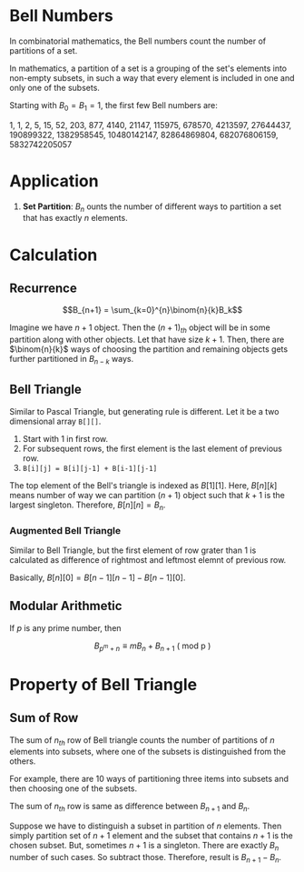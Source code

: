 # Bell Numbers

In combinatorial mathematics, the Bell numbers count the number of partitions of a set.

In mathematics, a partition of a set is a grouping of the set's elements into non-empty subsets, in such a way that every element is included in one and only one of the subsets.

Starting with $B_0 = B_1 = 1$, the first few Bell numbers are:

1, 1, 2, 5, 15, 52, 203, 877, 4140, 21147, 115975, 678570, 4213597, 27644437, 190899322, 1382958545, 10480142147, 82864869804, 682076806159, 5832742205057

# Application

1. **Set Partition**: $B_n$ ounts the number of different ways to partition a set that has exactly $n$ elements.

# Calculation

## Recurrence
$$B_{n+1} = \sum_{k=0}^{n}\binom{n}{k}B_k$$

Imagine we have $n+1$ object. Then the $(n+1)_{th}$ object will be in some partition along with other objects. Let that have size $k+1$. Then, there are $\binom{n}{k}$ ways of choosing the partition and remaining objects gets further partitioned in $B_{n-k}$ ways.

## Bell Triangle

Similar to Pascal Triangle, but generating rule is different. Let it be a two dimensional array `B[][]`.

1. Start with $1$ in first row.
1. For subsequent rows, the first element is the last element of previous row.
1. `B[i][j] = B[i][j-1] + B[i-1][j-1]`

The top element of the Bell's triangle is indexed as $B[1][1]$. Here, $B[n][k]$ means number of way we can partition $(n+1)$ object such that $k+1$ is the largest singleton. Therefore, $B[n][n] = B_n$.

### Augmented Bell Triangle
Similar to Bell Triangle, but the first element of row grater than $1$ is calculated as difference of rightmost and leftmost elemnt of previous row.

Basically, $B[n][0] = B[n-1][n-1] - B[n-1][0]$.

## Modular Arithmetic
If $p$ is any prime number, then

$$B_{p^m+n} \equiv mB_n + B_{n+1} \text{ ( mod p ) }$$

# Property of Bell Triangle

## Sum of Row
The sum of $n_{th}$ row of Bell triangle counts the number of partitions of $n$ elements into subsets, where one of the subsets is distinguished from the others.

For example, there are $10$ ways of partitioning three items into subsets and then choosing one of the subsets.

The sum of $n_{th}$ row is same as difference between $B_{n+1}$ and $B_n$.

Suppose we have to distinguish a subset in partition of $n$ elements. Then simply partition set of $n+1$ element and the subset that contains $n+1$ is the chosen subset. But, sometimes $n+1$ is a singleton. There are exactly $B_n$ number of such cases. So subtract those. Therefore, result is $B_{n+1} - B_n$.
